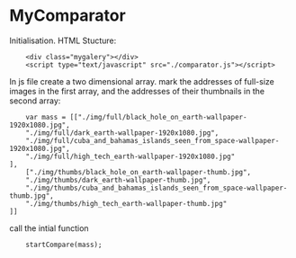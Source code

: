 # MyComparator
Initialisation.
HTML Stucture:

        <div class="mygalery"></div>
        <script type="text/javascript" src="./comparator.js"></script>

In js file create a two dimensional array. mark the addresses of full-size images in the first array, and the addresses of their thumbnails in the second array:
        
        var mass = [["./img/full/black_hole_on_earth-wallpaper-1920x1080.jpg",
        "./img/full/dark_earth-wallpaper-1920x1080.jpg",
        "./img/full/cuba_and_bahamas_islands_seen_from_space-wallpaper-1920x1080.jpg",
        "./img/full/high_tech_earth-wallpaper-1920x1080.jpg"
    ],
        ["./img/thumbs/black_hole_on_earth-wallpaper-thumb.jpg",
        "./img/thumbs/dark_earth-wallpaper-thumb.jpg",
        "./img/thumbs/cuba_and_bahamas_islands_seen_from_space-wallpaper-thumb.jpg",
        "./img/thumbs/high_tech_earth-wallpaper-thumb.jpg"
    ]]
    
call the intial function
        
        startCompare(mass);
